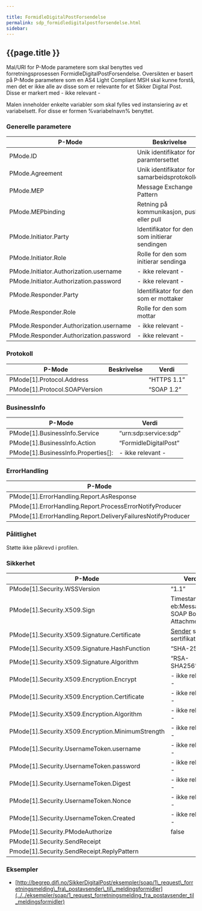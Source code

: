 ```yaml
---

title: FormidleDigitalPostForsendelse  
permalink: sdp_formidledigitalpostforsendelse.html
sidebar:
---
```


## {{page.title }}

Mal/URI for P-Mode parametere som skal benyttes ved forretningsprosessen
FormidleDigitalPostForsendelse. Oversikten er basert på P-Mode
parametere som en AS4 Light Compliant MSH skal kunne forstå, men det er
ikke alle av disse som er relevante for et Sikker Digital Post. Disse er
markert med - ikke relevant -

Malen inneholder enkelte variabler som skal fylles ved instansiering av
et variabelsett. For disse er formen %variabelnavn% benyttet.

### Generelle parametere

| P-Mode | Beskrivelse | Verdi |
| --- | --- | --- |
| PMode.ID | Unik identifikator for paramtersettet | [Sender](../../forretningslag/StandardBusinessDocument/Sender%%-"FormidleDigitalPostForsendelse"-%versjon/løpenummer%) |
| PMode.Agreement | Unik identifikator for samarbeidsprotokollen | [http://begrep.difi.no/SikkerDigitalPost/1.0/transportlag/Meldingsutveksling/FormidleDigitalPostForsendelse]({{pageMinorUrl}}) |
| PMode.MEP | Message Exchange Pattern | “http://www.oasis-open.org/committees/ebxml-msg/one-way” |
| PMode.MEPbinding | Retning på kommunikasjon, push eller pull | “http://www.oasis-open.org/committees/ebxml-msg/push” |
| PMode.Initiator.Party | Identifikator for den som initierar sendingen | [Sender](../../forretningslag/StandardBusinessDocument/Sender%%) |
| PMode.Initiator.Role | Rolle for den som initierar sendinga | “”Avsender“”:../../begrep/Avsender |
| PMode.Initiator.Authorization.username | \- ikke relevant - | \- ikke relevant - |
| PMode.Initiator.Authorization.password | \- ikke relevant - | \- ikke relevant - |
| PMode.Responder.Party | Identifikator for den som er mottaker | [Receiver](../../forretningslag/StandardBusinessDocument/Receiver%%) |
| PMode.Responder.Role | Rolle for den som mottar | “urn:sdp:meldingsformidler” |
| PMode.Responder.Authorization.username | \- ikke relevant - | \- ikke relevant - |
| PMode.Responder.Authorization.password | \- ikke relevant - | \- ikke relevant - |

### Protokoll

| P-Mode | Beskrivelse | Verdi |
| --- | --- | --- |
| PMode\[1\].Protocol.Address | | “HTTPS 1.1” |
| PMode\[1\].Protocol.SOAPVersion | | “SOAP 1.2”  |

### BusinessInfo

| P-Mode | Verdi |
| --- | --- |
| PMode\[1\].BusinessInfo.Service | “urn:sdp:service:sdp” |
| PMode\[1\].BusinessInfo.Action | “FormidleDigitalPost” |
| PMode\[1\].BusinessInfo.Properties\[\]: | \- ikke relevant - |

### ErrorHandling

| P-Mode | Verdi |
| --- | --- |
| PMode\[1\].ErrorHandling.Report.AsResponse | true  |
| PMode\[1\].ErrorHandling.Report.ProcessErrorNotifyProducer | true  |
| PMode\[1\].ErrorHandling.Report.DeliveryFailuresNotifyProducer | true  |

### Pålitlighet

Støtte ikke påkrevd i profilen.

### Sikkerhet

| P-Mode | Verdi |
| ---| --- |
| PMode\[1\].Security.WSSVersion | “1.1” |
| PMode\[1\].Security.X509.Sign | Timestamp, eb:Messaging, SOAP Body, Attachment |
| PMode\[1\].Security.X509.Signature.Certificate | [Sender](../../forretningslag/StandardBusinessDocument/Sender) sitt sertifikat |
| PMode\[1\].Security.X509.Signature.HashFunction | “SHA-256” |
| PMode\[1\].Security.X509.Signature.Algorithm | “RSA-SHA256” |
| PMode\[1\].Security.X509.Encryption.Encrypt | \- ikke relevant - |
| PMode\[1\].Security.X509.Encryption.Certificate | \- ikke relevant - |
| PMode\[1\].Security.X509.Encryption.Algorithm | \- ikke relevant - |
| PMode\[1\].Security.X509.Encryption.MinimumStrength | \- ikke relevant - |
| PMode\[1\].Security.UsernameToken.username | \- ikke relevant - |
| PMode\[1\].Security.UsernameToken.password | \- ikke relevant - |
| PMode\[1\].Security.UsernameToken.Digest | \- ikke relevant - |
| PMode\[1\].Security.UsernameToken.Nonce | \- ikke relevant - |
| PMode\[1\].Security.UsernameToken.Created | \- ikke relevant - |
| PMode\[1\].Security.PModeAuthorize | false |
| PMode\[1\].Security.SendReceipt | |
| Pmode\[1\].Security.SendReceipt.ReplyPattern | |

### Eksempler

  - [http://begrep.difi.no/SikkerDigitalPost/eksempler/soap/1\_request\_forretningsmelding\_fra\_postavsender\_til\_meldingsformidler](../../eksempler/soap/1_request_forretningsmelding_fra_postavsender_til_meldingsformidler)
